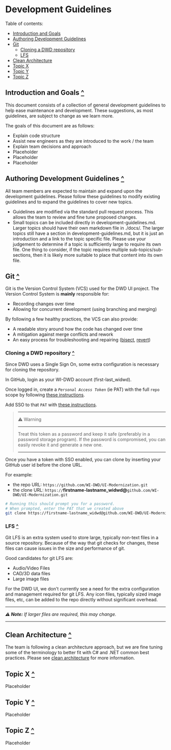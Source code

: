 # Development Guidelines

Table of contents:
- [Introduction and Goals](#introduction-and-goals-)
- [Authoring Development Guidelines](#authoring-development-guidelines-)
- [Git](#git-)
  - [Cloning a DWD repository](#cloning-a-dwd-repository-)
  - [LFS](#lfs-)
- [Clean Architecture](#clean-architecture-)
- [Topic X](#topic-x-)
- [Topic Y](#topic-y-)
- [Topic Z](#topic-z-)

## Introduction and Goals [^](#development-guidelines)
This document consists of a collection of general development guidelines to help ease maintenance and development. These suggestions, as most guidelines, are subject to change as we learn more.

The goals of this document are as follows:
- Explain code structure
- Assist new engineers as they are introduced to the work / the team
- Explain team decisions and approach
- Placeholder
- Placeholder
- Placeholder

## Authoring Development Guidelines [^](#development-guidelines)
All team members are expected to maintain and expand upon the development guidelines.  Please follow these guidelines to modify existing guidelines and to expand the guidelines to cover new topics.
* Guidelines are modified via the standard pull request process.  This allows the team to review and fine tune proposed changes.
* Small topics can be included directly in development-guidelines.md.  Larger topics should have their own markdown file in ./docs/.  The larger topics still have a section in development-guidelines.md, but it is just an introduction and a link to the topic specific file.  Please use your judgement to determine if a topic is sufficiently large to require its own file.  One thing to consider, if the topic requires multiple sub-topics/sub-sections, then it is likely more suitable to place that content into its own file.

## Git [^](#development-guidelines)

Git is the Version Control System (VCS) used for the DWD UI project. The Version Control System is **mainly** responsible for:

- Recording changes over time
- Allowing for concurrent development (using branching and merging)

By following a few healthy practices, the VCS can also provide:

- A readable story around how the code has changed over time
- A mitigation against merge conflicts and rework
- An easy process for troubleshooting and repairing ([bisect](https://git-scm.com/docs/git-bisect),
  [revert](https://git-scm.com/docs/git-revert))

### Cloning a DWD repository [^](#development-guidelines)

Since DWD uses a Single Sign On, some extra configuration is necessary for cloning the repository.

In GitHub, login as your WI-DWD account (first-last_widwd).

Once logged in, create a *`Personal Access Token`* (ie PAT) with the full `repo` scope by following
[these instructions](https://docs.github.com/en/authentication/keeping-your-account-and-data-secure/creating-a-personal-access-token).

Add SSO to that `PAT` with [these instructions](https://docs.github.com/en/enterprise-cloud@latest/authentication/authenticating-with-saml-single-sign-on/authorizing-a-personal-access-token-for-use-with-saml-single-sign-on).

> ---
> ⚠ Warning
>
> ---
> Treat this token as a password and keep it safe (preferably in a password storage program). If the password is
> compromised, you can easily revoke it and generate a new one.
>
> ---

Once you have a token with SSO enabled, you can clone by inserting your GitHub user id before the clone URL.

For example:
- the repo URL: `https://github.com/WI-DWD/UI-Modernization.git`
- the clone URL: `https://`**firstname-lastname_widwd@**`github.com/WI-DWD/UI-Modernization.git`

```bash
# Running this should prompt you for a password.
# When prompted, enter the PAT that we created above
git clone https://firstname-lastname_widwd@github.com/WI-DWD/UI-Modernization.git`
```


### LFS [^](#development-guidelines)

Git LFS is an extra system used to store large, typically non-text files in a source repository. Because of the way that git checks for changes, these files can cause issues in the size and performance of git.

Good candidates for git LFS are:
- Audio/Video Files
- CAD/3D data files
- Large image files

For the DWD UI, we don't currently see a need for the extra configuration and management required for git LFS. Any icon files, typically sized image files, etc, can be added to the repo directly without significant overhead.

---
***⚠ Note:** If larger files are required, this may change.*

---

## Clean Architecture [^](#development-guidelines)
The team is following a clean architecture approach, but we are fine tuning some of the terminology to better fit with C# and .NET common best practices.  Please see [clean architecture](./clean-architecture.md) for more information. 

## Topic X [^](#development-guidelines)
Placeholder

## Topic Y [^](#development-guidelines)
Placeholder

## Topic Z [^](#development-guidelines)
Placeholder